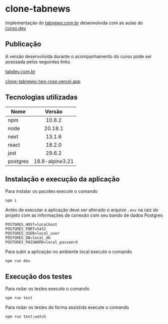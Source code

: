 # clone-tabnews

Implementação do [tabnews.com.br](https://www.tabnews.com.br) desenvolvida com as aulas do [curso.dev](https://curso.dev)

## Publicação

A versão desenvolvida durante o acompanhamento do curso pode ser acessada pelos seguintes links

[tabdev.com.br](https://tabdev.com.br/)

[clone-tabnews-two-rose.vercel.app](https://clone-tabnews-two-rose.vercel.app)

## Tecnologias utilizadas

| Nome     |     Versão      |
| -------- | :-------------: |
| npm      |     10.8.2      |
| node     |     20.18.1     |
| next     |     13.1.6      |
| react    |     18.2.0      |
| jest     |     29.6.2      |
| postgres | 16.8-alpine3.21 |

## Instalação e execução da aplicação

Para instalar os pacotes execute o comando

`npm i`

Antes de executar a aplicação deve ser alterado o arquivo `.env` na raiz do projeto com as informações de conexão com seu bando de dados Postgres

```
POSTGRES_HOST=localhost
POSTGRES_PORT=5432
POSTGRES_USER=local_user
POSTGRES_DB=local_db
POSTGRES_PASSWORD=local_password
```

Para subir a aplicação no ambiente local execute o comando

`npm run dev`

## Execução dos testes

Para rodar os testes execute o comando

`npm run test`

Para rodar os testes de forma assistida execute o comando

`npm run test:watch`
